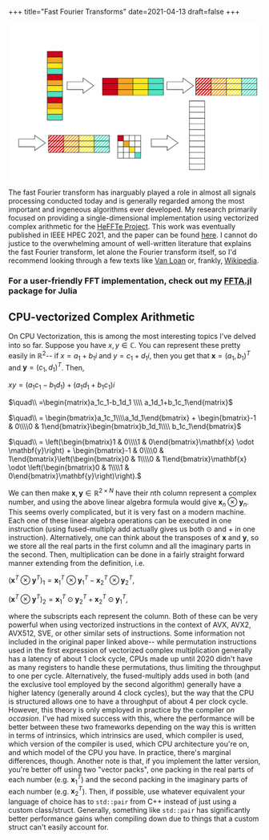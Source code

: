 +++
title="Fast Fourier Transforms"
date=2021-04-13
draft=false
+++

![An illustration of the Cooley-Tukey FFT with Complex Vectorization](/research/images/cooleytukey.svg)

The fast Fourier transform has inarguably played a role in almost all signals processing conducted today and is generally regarded among the most important and ingeneous algorithms ever developed. My research primarily focused on providing a single-dimensional implementation using vectorized complex arithmetic for the [HeFFTe Project](http://icl.utk.edu/fft/). This work was eventually published in IEEE HPEC 2021, and the paper can be found [here](https://www.icl.utk.edu/files/publications/2021/icl-utk-1497-2021.pdf). I cannot do justice to the overwhelming amount of well-written literature that explains the fast Fourier transform, let alone the Fourier transform itself, so I'd recommend looking through a few texts like [Van Loan](https://epubs.siam.org/doi/book/10.1137/1.9781611970999) or, frankly, [Wikipedia](https://en.wikipedia.org/wiki/Fast_Fourier_transform?oldformat=true#Cooley%E2%80%93Tukey_algorithm).

### For a user-friendly FFT implementation, check out my [FFTA.jl](https://github.com/dannys4/FFTA.jl) package for Julia

## CPU-vectorized Complex Arithmetic

On CPU Vectorization, this is among the most interesting topics I've delved into so far. Suppose you have $x,y\in\mathbb{C}$. You can represent these pretty easily in $\mathbb{R}^2$-- if $x = a_1 + b_1i$ and $y = c_1+d_1i$, then you get that $\mathbf{x} = (a_1,b_1)^T$ and $\mathbf{y} = (c_1,d_1)^T$. Then,

$xy = (a_1c_1-b_1d_1) + (a_1d_1+b_1c_1)i$

$\quad\\ =\begin{matrix}a_1c_1-b_1d_1 \\\\ a_1d_1+b_1c_1\end{matrix}$

$\quad\\ = \begin{bmatrix}a_1c_1\\\\a_1d_1\end{bmatrix} + \begin{bmatrix}-1 & 0\\\\0 & 1\end{bmatrix}\begin{bmatrix}b_1d_1\\\\ b_1c_1\end{bmatrix}$

$\quad\\ = \left(\begin{bmatrix}1 & 0\\\\1 & 0\end{bmatrix}\mathbf{x} \odot \mathbf{y}\right) + \begin{bmatrix}-1 & 0\\\\0 & 1\end{bmatrix}\left(\begin{bmatrix}0 & 1\\\\0 & 1\end{bmatrix}\mathbf{x} \odot \left(\begin{bmatrix}0 & 1\\\\1 & 0\end{bmatrix}\mathbf{y}\right)\right).$

We can then make $\mathbf{x},\mathbf{y}\in\mathbb{R}^{2\times N}$ have their $n$th column represent a complex number, and using the above linear algebra formula would give $\mathbf{x}_n\otimes\mathbf{y}_n$. This seems overly complicated, but it is very fast on a modern machine. Each one of these linear algebra operations can be executed in one instruction (using fused-multiply add actually gives us both $\odot$ and $+$ in one instruction). Alternatively, one can think about the transposes of $\mathbf{x}$ and $\mathbf{y}$, so we store all the real parts in the first column and all the imaginary parts in the second. Then, multiplication can be done in a fairly straight forward manner extending from the definition, i.e.

$(\mathbf{x}^T\otimes\mathbf{y}^T)_1 = \mathbf{x}^T_1\otimes\mathbf{y}^T_1 - \mathbf{x}^T_2\otimes\mathbf{y}^T_2,$

$(\mathbf{x}^T\otimes\mathbf{y}^T)_2 = \mathbf{x}_1^T\odot\mathbf{y}_2^T + \mathbf{x}_2^T\odot\mathbf{y}_1^T,$

where the subscripts each represent the column. Both of these can be very powerful when using vectorized instructions in the context of AVX, AVX2, AVX512, SVE, or other similar sets of instructions. Some information not included in the original paper linked above-- while permutation instructions used in the first expression of vectorized complex multiplication generally has a latency of about 1 clock cycle, CPUs made up until 2020 didn't have as many registers to handle these permutations, thus limiting the throughput to one per cycle. Alternatively, the fused-multiply adds used in both (and the exclusive tool employed by the second algorithm) generally have a higher latency (generally around 4 clock cycles), but the way that the CPU is structured allows one to have a throughput of about 4 per clock cycle. However, this theory is only employed in practice by the compiler _on occasion_. I've had mixed success with this, where the performance will be better between these two frameworks depending on the way this is written in terms of intrinsics, which intrinsics are used, which compiler is used, which version of the compiler is used, which CPU architecture you're on, and which model of the CPU you have. In practice, there's marginal differences, though. Another note is that, if you implement the latter version, you're better off using two "vector packs", one packing in the real parts of each number (e.g. $\mathbf{x}_1^T$) and the second packing in the imaginary parts of each number (e.g. $\mathbf{x}_2^T$). Then, if possible, use whatever equivalent your language of choice has to `std::pair` from C++ instead of just using a custom class/struct. Generally, something like `std::pair` has significantly better performance gains when compiling down due to things that a custom struct can't easily account for.